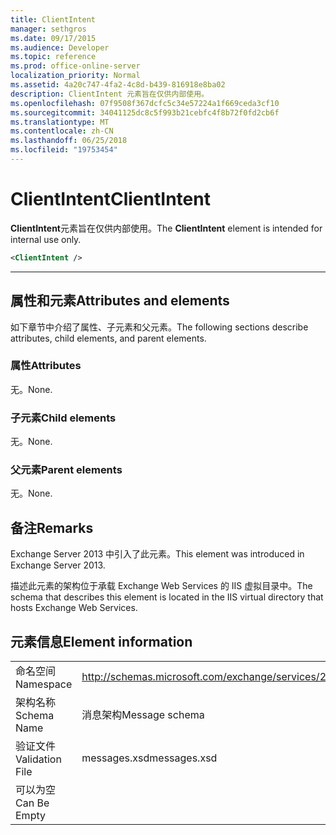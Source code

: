 ```yaml
---
title: ClientIntent
manager: sethgros
ms.date: 09/17/2015
ms.audience: Developer
ms.topic: reference
ms.prod: office-online-server
localization_priority: Normal
ms.assetid: 4a20c747-4fa2-4c8d-b439-816918e8ba02
description: ClientIntent 元素旨在仅供内部使用。
ms.openlocfilehash: 07f9508f367dcfc5c34e57224a1f669ceda3cf10
ms.sourcegitcommit: 34041125dc8c5f993b21cebfc4f8b72f0fd2cb6f
ms.translationtype: MT
ms.contentlocale: zh-CN
ms.lasthandoff: 06/25/2018
ms.locfileid: "19753454"
---
```

# <a name="clientintent"></a><span data-ttu-id="88bd1-103">ClientIntent</span><span class="sxs-lookup"><span data-stu-id="88bd1-103">ClientIntent</span></span>

<span data-ttu-id="88bd1-104">**ClientIntent**元素旨在仅供内部使用。</span><span class="sxs-lookup"><span data-stu-id="88bd1-104">The **ClientIntent** element is intended for internal use only.</span></span> 
  
```XML
<ClientIntent />
```

 ****
## <a name="attributes-and-elements"></a><span data-ttu-id="88bd1-105">属性和元素</span><span class="sxs-lookup"><span data-stu-id="88bd1-105">Attributes and elements</span></span>

<span data-ttu-id="88bd1-106">如下章节中介绍了属性、子元素和父元素。</span><span class="sxs-lookup"><span data-stu-id="88bd1-106">The following sections describe attributes, child elements, and parent elements.</span></span>
  
### <a name="attributes"></a><span data-ttu-id="88bd1-107">属性</span><span class="sxs-lookup"><span data-stu-id="88bd1-107">Attributes</span></span>

<span data-ttu-id="88bd1-108">无。</span><span class="sxs-lookup"><span data-stu-id="88bd1-108">None.</span></span>
  
### <a name="child-elements"></a><span data-ttu-id="88bd1-109">子元素</span><span class="sxs-lookup"><span data-stu-id="88bd1-109">Child elements</span></span>

<span data-ttu-id="88bd1-110">无。</span><span class="sxs-lookup"><span data-stu-id="88bd1-110">None.</span></span>
  
### <a name="parent-elements"></a><span data-ttu-id="88bd1-111">父元素</span><span class="sxs-lookup"><span data-stu-id="88bd1-111">Parent elements</span></span>

<span data-ttu-id="88bd1-112">无。</span><span class="sxs-lookup"><span data-stu-id="88bd1-112">None.</span></span>
  
## <a name="remarks"></a><span data-ttu-id="88bd1-113">备注</span><span class="sxs-lookup"><span data-stu-id="88bd1-113">Remarks</span></span>

<span data-ttu-id="88bd1-114">Exchange Server 2013 中引入了此元素。</span><span class="sxs-lookup"><span data-stu-id="88bd1-114">This element was introduced in Exchange Server 2013.</span></span>
  
<span data-ttu-id="88bd1-115">描述此元素的架构位于承载 Exchange Web Services 的 IIS 虚拟目录中。</span><span class="sxs-lookup"><span data-stu-id="88bd1-115">The schema that describes this element is located in the IIS virtual directory that hosts Exchange Web Services.</span></span>
  
## <a name="element-information"></a><span data-ttu-id="88bd1-116">元素信息</span><span class="sxs-lookup"><span data-stu-id="88bd1-116">Element information</span></span>

|||
|:-----|:-----|
|<span data-ttu-id="88bd1-117">命名空间</span><span class="sxs-lookup"><span data-stu-id="88bd1-117">Namespace</span></span>  <br/> |http://schemas.microsoft.com/exchange/services/2006/messages  <br/> |
|<span data-ttu-id="88bd1-118">架构名称</span><span class="sxs-lookup"><span data-stu-id="88bd1-118">Schema Name</span></span>  <br/> |<span data-ttu-id="88bd1-119">消息架构</span><span class="sxs-lookup"><span data-stu-id="88bd1-119">Message schema</span></span>  <br/> |
|<span data-ttu-id="88bd1-120">验证文件</span><span class="sxs-lookup"><span data-stu-id="88bd1-120">Validation File</span></span>  <br/> |<span data-ttu-id="88bd1-121">messages.xsd</span><span class="sxs-lookup"><span data-stu-id="88bd1-121">messages.xsd</span></span>  <br/> |
|<span data-ttu-id="88bd1-122">可以为空</span><span class="sxs-lookup"><span data-stu-id="88bd1-122">Can Be Empty</span></span>  <br/> ||
   

